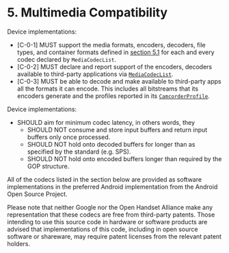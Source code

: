 # 5\. Multimedia Compatibility

Device implementations:

*   [C-0-1] MUST support the media formats, encoders, decoders, file types,
    and container formats defined in [section 5.1](#5_1_media-codecs.md)
    for each and every codec declared by `MediaCodecList`.
*   [C-0-2] MUST declare and report support of the encoders, decoders available
    to third-party applications via [`MediaCodecList`](
    http://developer.android.com/reference/android/media/MediaCodecList.html).
*   [C-0-3] MUST be able to decode and make available to third-party apps all
    the formats it can encode. This includes all bitstreams that its encoders
    generate and the profiles reported in its [`CamcorderProfile`](
    http://developer.android.com/reference/android/media/CamcorderProfile.html).


Device implementations:

*   SHOULD aim for minimum codec latency, in others words, they
    *   SHOULD NOT consume and store input buffers and return input buffers only
    once processed.
    *   SHOULD NOT hold onto decoded buffers for longer than as specified by the
    standard (e.g. SPS).
    *   SHOULD NOT hold onto encoded buffers longer than required by the GOP
    structure.

All of the codecs listed in the section below are provided as software
implementations in the preferred Android implementation from the Android Open
Source Project.

Please note that neither Google nor the Open Handset Alliance make any
representation that these codecs are free from third-party patents. Those
intending to use this source code in hardware or software products are advised
that implementations of this code, including in open source software or
shareware, may require patent licenses from the relevant patent holders.
